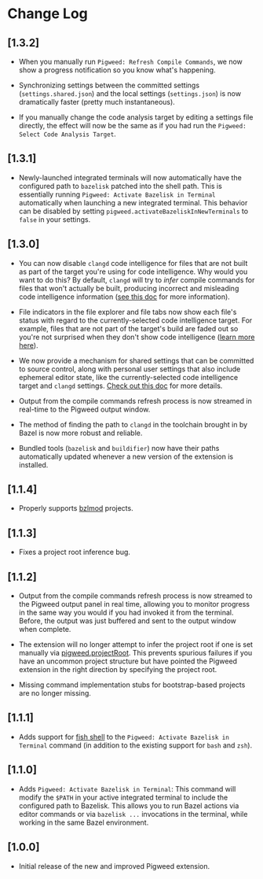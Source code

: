 # Change Log

## [1.3.2]

- When you manually run `Pigweed: Refresh Compile Commands`, we now show a
  progress notification so you know what's happening.

- Synchronizing settings between the committed settings (`settings.shared.json`)
  and the local settings (`settings.json`) is now dramatically faster (pretty
  much instantaneous).

- If you manually change the code analysis target by editing a settings file
  directly, the effect will now be the same as if you had run the
  `Pigweed: Select Code Analysis Target`.

## [1.3.1]

- Newly-launched integrated terminals will now automatically have the
  configured path to `bazelisk` patched into the shell path. This is essentially
  running `Pigweed: Activate Bazelisk in Terminal` automatically when launching
  a new integrated terminal. This behavior can be disabled by setting
  `pigweed.activateBazeliskInNewTerminals` to `false` in your settings.

## [1.3.0]

- You can now disable `clangd` code intelligence for files that are not built
  as part of the target you're using for code intelligence. Why would you want
  to do this? By default, `clangd` will try to *infer* compile commands for
  files that won't actually be built, producing incorrect and misleading code
  intelligence information ([see this doc](https://pigweed.dev/pw_ide/guide/vscode/code_intelligence.html#inactive-and-orphaned-source-files)
  for more information).

- File indicators in the file explorer and file tabs now show each file's status
  with regard to the currently-selected code intelligence target. For example,
  files that are not part of the target's build are faded out so you're not
  surprised when they don't show code intelligence ([learn more here](https://pigweed.dev/pw_ide/guide/vscode/code_intelligence.html#inactive-and-orphaned-source-files)).

- We now provide a mechanism for shared settings that can be committed to source
  control, along with personal user settings that also include ephemeral editor
  state, like the currently-selected code intelligence target and `clangd`
  settings. [Check out this doc](https://pigweed.dev/pw_ide/guide/vscode/#project-settings)
  for more details.

- Output from the compile commands refresh process is now streamed in real-time
  to the Pigweed output window.

- The method of finding the path to `clangd` in the toolchain brought in by
  Bazel is now more robust and reliable.

- Bundled tools (`bazelisk` and `buildifier`) now have their paths automatically
  updated whenever a new version of the extension is installed.

## [1.1.4]

- Properly supports [bzlmod](https://docs.bazel.build/versions/5.1.0/bzlmod.html)
  projects.

## [1.1.3]

- Fixes a project root inference bug.

## [1.1.2]

- Output from the compile commands refresh process is now streamed to the
  Pigweed output panel in real time, allowing you to monitor progress in the
  same way you would if you had invoked it from the terminal. Before, the output
  was just buffered and sent to the output window when complete.

- The extension will no longer attempt to infer the project root if one is set
  manually via [pigweed.projectRoot](https://pigweed.dev/pw_ide/guide/vscode/#pigweed.projectRoot).
  This prevents spurious failures if you have an uncommon project structure but
  have pointed the Pigweed extension in the right direction by specifying the
  project root.

- Missing command implementation stubs for bootstrap-based projects are no
  longer missing.

## [1.1.1]

- Adds support for [fish shell](https://fishshell.com/) to the
  `Pigweed: Activate Bazelisk in Terminal` command (in addition to the existing
  support for `bash` and `zsh`).

## [1.1.0]

- Adds `Pigweed: Activate Bazelisk in Terminal`: This command will modify the
  `$PATH` in your active integrated terminal to include the configured path to
  Bazelisk. This allows you to run Bazel actions via editor commands or via
  `bazelisk ...` invocations in the terminal, while working in the same Bazel
  environment.

## [1.0.0]

- Initial release of the new and improved Pigweed extension.
